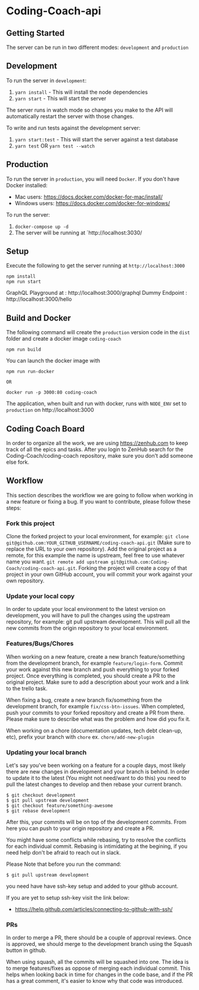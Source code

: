 # Coding-Coach-api

## Getting Started
The server can be run in two different modes: `development` and `production`

## Development
To run the server in `development`:
1. `yarn install` - This will install the node dependencies
2. `yarn start` - This will start the server

The server runs in watch mode so changes you make to the API will automatically restart the server
with those changes.

To write and run tests against the development server:
1. `yarn start:test` - This will start the server against a test database
2. `yarn test` OR `yarn test --watch`

## Production
To run the server in `production`, you will need `Docker`.
If you don't have Docker installed:
* Mac users: https://docs.docker.com/docker-for-mac/install/
* Windows users: https://docs.docker.com/docker-for-windows/

To run the server:
1. `docker-compose up -d`
2. The server will be running at `http://localhost:3030/

## Setup
Execute the following to get the server running at `http://localhost:3000`
```
npm install
npm run start
```

GraphQL Playground at : http://localhost:3000/graphql
Dummy Endpoint : http://localhost:3000/hello

## Build and Docker

The following command will create the `production` version code in the `dist` folder and create a docker image `coding-coach`
```
npm run build
```

You can launch the docker image with

```
npm run run-docker

OR

docker run -p 3000:80 coding-coach
```

The application, when built and run with docker, runs with `NODE_ENV` set to `production` on http://localhost:3000

## Coding Coach Board
In order to organize all the work, we are using https://zenhub.com to keep track of all the epics and tasks. After you login to ZenHub search for the Coding-Coach/coding-coach repository, make sure you don't add someone else fork.

## Workflow
This section describes the workflow we are going to follow when working in a new feature or fixing a bug. If you want to contribute, please follow these steps:

### Fork this project
Clone the forked project to your local environment, for example:
`git clone git@github.com:YOUR_GITHUB_USERNAME/coding-coach-api.git` (Make sure to replace the URL to your own repository).
Add the original project as a remote, for this example the name is upstream, feel free to use whatever name you want.
`git remote add upstream git@github.com:Coding-Coach/coding-coach-api.git`.
Forking the project will create a copy of that project in your own GitHub account, you will commit your work against your own repository.

### Update your local copy
In order to update your local environment to the latest version on development, you will have to pull the changes using the upstream repository, for example: git pull upstream development. This will pull all the new commits from the origin repository to your local environment.

### Features/Bugs/Chores
When working on a new feature, create a new branch feature/something from the development branch, for example `feature/login-form`. Commit your work against this new branch and push everything to your forked project. Once everything is completed, you should create a PR to the original project. Make sure to add a description about your work and a link to the trello task.

When fixing a bug, create a new branch fix/something from the development branch, for example `fix/css-btn-issues`. When completed, push your commits to your forked repository and create a PR from there. Please make sure to describe what was the problem and how did you fix it.

When working on a chore (documentation updates, tech debt clean-up, etc), prefix your branch with `chore` ex. `chore/add-new-plugin`

### Updating your local branch
Let's say you've been working on a feature for a couple days, most likely there are new changes in development and your branch is behind. In order to update it to the latest (You might not need/want to do this) you need to pull the latest changes to develop and then rebase your current branch.
```
$ git checkout development
$ git pull upstream development
$ git checkout feature/something-awesome
$ git rebase development
```
After this, your commits will be on top of the development commits. From here you can push to your origin repository and create a PR.

You might have some conflicts while rebasing, try to resolve the conflicts for each individual commit. Rebasing is intimidating at the begining, if you need help don't be afraid to reach out in slack.

Please Note that before you run the command:
```
$ git pull upstream development
```
you need have have ssh-key setup and added to your github account.

If you are yet to setup ssh-key visit the link below:

* https://help.github.com/articles/connecting-to-github-with-ssh/

### PRs
In order to merge a PR, there should be a couple of approval reviews. Once is approved, we should merge to the development branch using the Squash button in github.

When using squash, all the commits will be squashed into one. The idea is to merge features/fixes as oppose of merging each individual commit. This helps when looking back in time for changes in the code base, and if the PR has a great comment, it's easier to know why that code was introduced.
